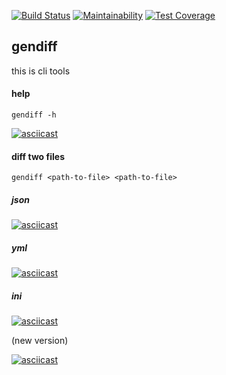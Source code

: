[![Build Status](https://travis-ci.com/belnowivan/project-lvl2-s365.svg?branch=master)](https://travis-ci.com/belnowivan/project-lvl2-s365)
[![Maintainability](https://api.codeclimate.com/v1/badges/ee9b78a589c7d01c2bb6/maintainability)](https://codeclimate.com/github/belnowivan/project-lvl2-s365/maintainability)
[![Test Coverage](https://api.codeclimate.com/v1/badges/ee9b78a589c7d01c2bb6/test_coverage)](https://codeclimate.com/github/belnowivan/project-lvl2-s365/test_coverage)

## gendiff

this is cli tools

 #### help
 ``` gendiff -h ```
 
[![asciicast](https://asciinema.org/a/An9SC0ymS2SZZ7ecfYQkCexOK.svg)](https://asciinema.org/a/An9SC0ymS2SZZ7ecfYQkCexOK)

#### diff two files

``` gendiff <path-to-file> <path-to-file> ```

##### json

[![asciicast](https://asciinema.org/a/xnWgL1S7eA2vmFG3g1gjqK61l.svg)](https://asciinema.org/a/xnWgL1S7eA2vmFG3g1gjqK61l)

##### yml

[![asciicast](https://asciinema.org/a/neUZnaP5Su2ycUBmk6zAJxVPy.svg)](https://asciinema.org/a/neUZnaP5Su2ycUBmk6zAJxVPy)

##### ini

[![asciicast](https://asciinema.org/a/3PwyMkX9b3Ti7QnWYk9ODsv0n.svg)](https://asciinema.org/a/3PwyMkX9b3Ti7QnWYk9ODsv0n)

(new version)

[![asciicast](https://asciinema.org/a/3NZ0W2v7vANIe1XqmzidcK9eK.svg)](https://asciinema.org/a/3NZ0W2v7vANIe1XqmzidcK9eK)
